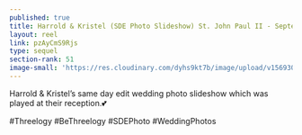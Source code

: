 ```yaml
---
published: true
title: Harrold & Kristel (SDE Photo Slideshow) St. John Paul II - September 2019
layout: reel
link: pzAyCmS9Rjs
type: sequel
section-rank: 51
image-small: 'https://res.cloudinary.com/dyhs9kt7b/image/upload/v1569300454/IMG_7936a.jpg'
---
```

Harrold & Kristel’s same day edit wedding photo slideshow which was played at their reception.💕

#Threelogy #BeThreelogy #SDEPhoto #WeddingPhotos